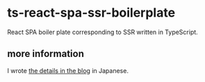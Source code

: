 # ts-react-spa-ssr-boilerplate

React SPA boiler plate corresponding to SSR written in TypeScript.

## more information

I wrote [the details in the blog](https://blog.nabeliwo.me/2018/06/react-boiler-plate-1/) in Japanese.

